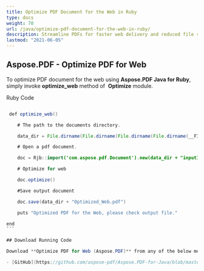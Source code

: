 ```yaml
---
title: Optimize PDF Document for the Web in Ruby
type: docs
weight: 70
url: /java/optimize-pdf-document-for-the-web-in-ruby/
description: Streamline PDFs for faster web delivery and reduced file size using Aspose.PDF in Ruby.
lastmod: "2021-06-05"
---
```


## Aspose.PDF - Optimize PDF for Web

To optimize PDF document for the web using **Aspose.PDF Java for Ruby**, simply invoke **optimize_web** method of  **Optimize** module.

Ruby Code

```java

 def optimize_web()

    # The path to the documents directory.

    data_dir = File.dirname(File.dirname(File.dirname(File.dirname(__FILE__)))) + '/data/'

    # Open a pdf document.

    doc = Rjb::import('com.aspose.pdf.Document').new(data_dir + "input1.pdf")

    # Optimize for web

    doc.optimize()

    #Save output document

    doc.save(data_dir + "Optimized_Web.pdf")

    puts "Optimized PDF for the Web, please check output file."

end
``` 

## Download Running Code

Download **Optimize PDF for Web (Aspose.PDF)** from any of the below mentioned social coding sites:

- [GitHub](https://github.com/aspose-pdf/Aspose.PDF-for-Java/blob/master/Plugins/Aspose_Pdf_Java_for_Ruby/lib/asposepdfjava/Document/optimize.rb)

